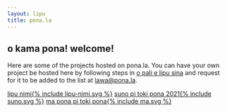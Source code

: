 ```yaml
---
layout: lipu
title: pona.la
---
```


## o kama pona! welcome!
Here are some of the projects hosted on pona.la. You can have your own project be hosted here by following steps in [o pali e lipu sina](/request) and request for it to be added to the list at [lawa@pona.la](mailto:lawa@pona.la).

<div class="grid">
<a href="https://nimi.pona.la"><span class="screenreader">lipu nimi</span>{% include lipu-nimi.svg %}</a>
<a href="https://suno.pona.la"><span class="screenreader">suno pi toki pona 2021</span>{% include suno.svg %}</a>
<a href="https://ma.pona.la"><span class="screenreader">ma pona pi toki pona</span>{% include ma.svg %}</a>
</div>
